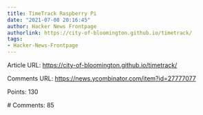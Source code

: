```yaml
---
title: TimeTrack Raspberry Pi
date: "2021-07-08 20:16:45"
author: Hacker News Frontpage
authorlink: https://city-of-bloomington.github.io/timetrack/
tags:
- Hacker-News-Frontpage
---
```


<p>Article URL: <a href="https://city-of-bloomington.github.io/timetrack/">https://city-of-bloomington.github.io/timetrack/</a></p>
<p>Comments URL: <a href="https://news.ycombinator.com/item?id=27777077">https://news.ycombinator.com/item?id=27777077</a></p>
<p>Points: 130</p>
<p># Comments: 85</p>
